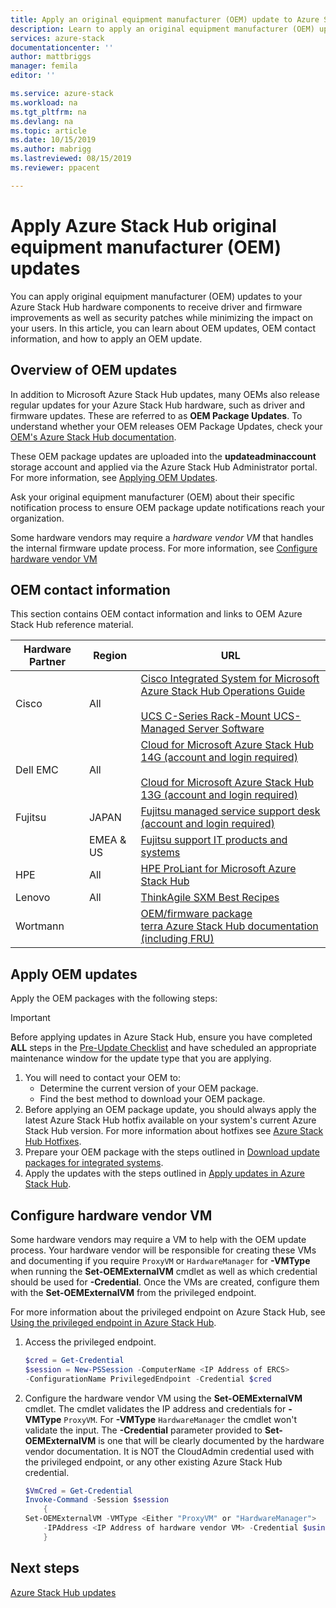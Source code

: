 ```yaml
---
title: Apply an original equipment manufacturer (OEM) update to Azure Stack Hub | Microsoft Docs
description: Learn to apply an original equipment manufacturer (OEM) update to Azure Stack Hub.
services: azure-stack
documentationcenter: ''
author: mattbriggs
manager: femila
editor: ''

ms.service: azure-stack
ms.workload: na
ms.tgt_pltfrm: na
ms.devlang: na
ms.topic: article
ms.date: 10/15/2019
ms.author: mabrigg
ms.lastreviewed: 08/15/2019
ms.reviewer: ppacent 

---
```


# Apply Azure Stack Hub original equipment manufacturer (OEM) updates

You can apply original equipment manufacturer (OEM) updates to your Azure Stack Hub hardware components to receive driver and firmware improvements as well as security patches while minimizing the impact on your users. In this article, you can learn about OEM updates, OEM contact information, and how to apply an OEM update.

## Overview of OEM updates

In addition to Microsoft Azure Stack Hub updates, many OEMs also release regular updates for your Azure Stack Hub hardware, such as driver and firmware updates. These are referred to as **OEM Package Updates**. To understand whether your OEM releases OEM Package Updates, check your [OEM's Azure Stack Hub documentation](#oem-contact-information).

These OEM package updates are uploaded into the **updateadminaccount** storage account and applied via the Azure Stack Hub Administrator portal. For more information, see [Applying OEM Updates](#apply-oem-updates).

Ask your original equipment manufacturer (OEM) about their specific notification process to ensure OEM package update notifications reach your organization.

Some hardware vendors may require a *hardware vendor VM* that handles the internal firmware update process. For more information, see [Configure hardware vendor VM](#configure-hardware-vendor-vm)

## OEM contact information 

This section contains OEM contact information and links to OEM Azure Stack Hub reference material.

| Hardware Partner | Region | URL |
|------------------|--------|-------------------------------------------------------------------------------------------------------------------------------------------------------------------------------------------------------------------------------------------------------------------------------------------------------------------------------------------|
| Cisco | All | [Cisco Integrated System for Microsoft Azure Stack Hub Operations Guide](https://www.cisco.com/c/en/us/td/docs/unified_computing/ucs/azure-stack/b_Azure_Stack_Operations_Guide_4-0/b_Azure_Stack_Operations_Guide_4-0_chapter_01000.html)<br><br>[UCS C-Series Rack-Mount UCS-Managed Server Software](https://software.cisco.com/download/home/283862063/type/286320368/release/2.0(0)) |
| Dell EMC | All | [Cloud for Microsoft Azure Stack Hub 14G (account and login required)](https://support.emc.com/downloads/44615_Cloud-for-Microsoft-Azure-Stack-14G)<br><br>[Cloud for Microsoft Azure Stack Hub 13G (account and login required)](https://support.emc.com/downloads/42238_Cloud-for-Microsoft-Azure-Stack-13G) |
| Fujitsu | JAPAN | [Fujitsu managed service support desk (account and login required)](https://eservice.fujitsu.com/supportdesk-web/) |
|  | EMEA & US | [Fujitsu support IT products and systems](https://support.ts.fujitsu.com/IndexContact.asp?lng=COM&ln=no&LC=del) |
| HPE | All | [HPE ProLiant for Microsoft Azure Stack Hub](http://www.hpe.com/info/MASupdates) |
| Lenovo | All | [ThinkAgile SXM Best Recipes](https://datacentersupport.lenovo.com/us/en/solutions/ht505122)
| Wortmann |  | [OEM/firmware package](https://aka.ms/AA6z600)<br>[terra Azure Stack Hub documentation (including FRU)](https://aka.ms/aa6zktc)

## Apply OEM updates

Apply the OEM packages with the following steps:

> [!Important]
> Before applying updates in Azure Stack Hub, ensure you have completed **ALL** steps in the [Pre-Update Checklist](release-notes-checklist.md) and have scheduled an appropriate maintenance window for the update type that you are applying.

1. You will need to contact your OEM to:
      - Determine the current version of your OEM package.  
      - Find the best method to download your OEM package.  
2. Before applying an OEM package update, you should always apply the latest Azure Stack Hub hotfix available on your system's current Azure Stack Hub version. For more information about hotfixes see [Azure Stack Hub Hotfixes](https://docs.microsoft.com/azure-stack/operator/azure-stack-servicing-policy).
3. Prepare your OEM package with the steps outlined in [Download update packages for integrated systems](azure-stack-servicing-policy.md).
4. Apply the updates with the steps outlined in [Apply updates in Azure Stack Hub](azure-stack-apply-updates.md).

## Configure hardware vendor VM

Some hardware vendors may require a VM to help with the OEM update process. Your hardware vendor will be responsible for creating these VMs and documenting if you require `ProxyVM` or `HardwareManager` for **-VMType** when running the **Set-OEMExternalVM** cmdlet as well as which credential should be used for **-Credential**. Once the VMs are created, configure them with the **Set-OEMExternalVM** from the privileged endpoint.

For more information about the privileged endpoint on Azure Stack Hub, see [Using the privileged endpoint in Azure Stack Hub](azure-stack-privileged-endpoint.md).

1.  Access the privileged endpoint.

    ```powershell  
    $cred = Get-Credential
    $session = New-PSSession -ComputerName <IP Address of ERCS>
    -ConfigurationName PrivilegedEndpoint -Credential $cred
    ```

2. Configure the hardware vendor VM using the **Set-OEMExternalVM** cmdlet. The cmdlet validates the IP address and credentials for **-VMType** `ProxyVM`. For **-VMType** `HardwareManager` the cmdlet won't validate the input. The **-Credential** parameter provided to **Set-OEMExternalVM** is one that will be clearly documented by the hardware vendor documentation.  It is NOT the CloudAdmin credential used with the privileged endpoint, or any other existing Azure Stack Hub credential.

    ```powershell  
    $VmCred = Get-Credential
    Invoke-Command -Session $session
        { 
    Set-OEMExternalVM -VMType <Either "ProxyVM" or "HardwareManager">
        -IPAddress <IP Address of hardware vendor VM> -Credential $using:VmCred
        }
    ```

## Next steps

[Azure Stack Hub updates](azure-stack-updates.md)
